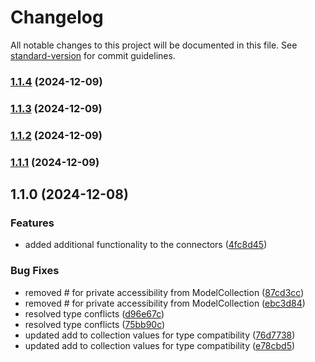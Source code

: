 # Changelog

All notable changes to this project will be documented in this file. See [standard-version](https://github.com/conventional-changelog/standard-version) for commit guidelines.

### [1.1.4](https://github.com/similie/model-connect-entities/compare/v1.1.3...v1.1.4) (2024-12-09)

### [1.1.3](https://github.com/similie/model-connect-entities/compare/v1.1.2...v1.1.3) (2024-12-09)

### [1.1.2](https://github.com/similie/model-connect-entities/compare/v1.1.1...v1.1.2) (2024-12-09)

### [1.1.1](https://github.com/similie/model-connect-entities/compare/v1.1.0...v1.1.1) (2024-12-09)

## 1.1.0 (2024-12-08)


### Features

* added additional functionality to the connectors ([4fc8d45](https://github.com/similie/model-connect-entities/commit/4fc8d45da624d611dd269d2f6dffd5d95c3608cb))


### Bug Fixes

* removed # for private accessibility from ModelCollection ([87cd3cc](https://github.com/similie/model-connect-entities/commit/87cd3cc68be0a32612a020c350e7e48e79e4f0a4))
* removed # for private accessibility from ModelCollection ([ebc3d84](https://github.com/similie/model-connect-entities/commit/ebc3d8488e9d5b1fd8e016398d0848b429e5fc50))
* resolved type conflicts ([d96e67c](https://github.com/similie/model-connect-entities/commit/d96e67cf5280c454e10d8016ed57c218e812893d))
* resolved type conflicts ([75bb90c](https://github.com/similie/model-connect-entities/commit/75bb90cc1f621d70a456323bb90915c09f8a0793))
* updated add to collection values for type compatibility ([76d7738](https://github.com/similie/model-connect-entities/commit/76d7738ca67ad2a365c943092d3015060fb0fef4))
* updated add to collection values for type compatibility ([e78cbd5](https://github.com/similie/model-connect-entities/commit/e78cbd5fe858b66cae40e90c41d776195b36125f))
